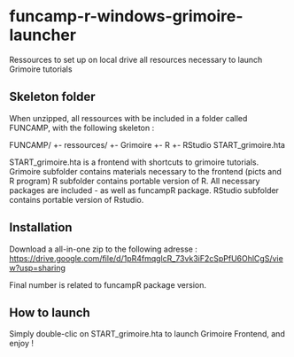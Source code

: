 # funcamp-r-windows-grimoire-launcher

Ressources to set up on local drive all resources necessary to launch Grimoire tutorials

## Skeleton folder

When unzipped, all ressources with be included in a folder called FUNCAMP, with the following skeleton :

FUNCAMP/
+- ressources/
    +- Grimoire
    +- R
    +- RStudio
START_grimoire.hta

START_grimoire.hta is a frontend with shortcuts to grimoire tutorials.
Grimoire subfolder contains materials necessary to the frontend (picts and R program)
R subfolder contains portable version of R. All necessary packages are included - as well as funcampR package.
RStudio subfolder contains portable version of Rstudio.

## Installation

Download a all-in-one zip to the following adresse :
https://drive.google.com/file/d/1pR4fmqglcR_73vk3iF2cSpPfU6OhlCgS/view?usp=sharing

Final number is related to funcampR package version.

## How to launch
Simply double-clic on START_grimoire.hta to launch Grimoire Frontend, and enjoy !



